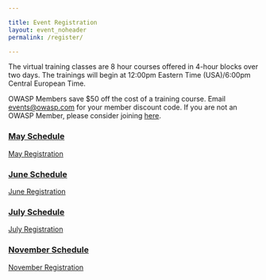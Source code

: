 ```yaml
---

title: Event Registration
layout: event_noheader
permalink: /register/

---
```

The virtual training classes are 8 hour courses offered in 4-hour blocks over two days. The trainings will begin at 12:00pm Eastern Time (USA)/6:00pm Central European Time. 

OWASP Members save $50 off the cost of a training course. Email events@owasp.com for your member discount code. If you are not an OWASP Member, please consider joining [here](https://owasp.org/membership/).

### [May Schedule](/schedule_may/)
[May Registration](https://www.eventbrite.com/e/owasp-2021-virtual-appsec-training-tickets-140937930143)

### [June Schedule](/shecule_june/)
[June Registration](https://www.eventbrite.com/e/owasp-2021-virtual-appsec-training-june-tickets-150758856799)

### [July Schedule](/schedule_july/)
[July Registration](https://www.eventbrite.com/e/owasp-2021-virtual-appsec-training-july-tickets-150799640785)

### [November Schedule](/schedule_november/)
[November Registration](https://www.eventbrite.com/e/owasp-2021-virtual-appsec-training-november-tickets-150803696917)